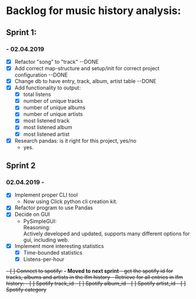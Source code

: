 # Backlog for music history analysis:


## Sprint 1:
### - 02.04.2019
- [x] Refactor "song" to "track" --DONE
- [x] Add correct map-structure and setup/init for correct project configuration --DONE
- [x] Change db to have entry, track, album, artist table --DONE
- [x] Add functionality to output:
    - [x] total listens
    - [x] number of unique tracks
    - [x] number of unique albums
    - [x] number of unique artists
    - [x] most listened track
    - [x] most listened album
    - [x] most listened artist
- [x] Research pandas: is it right for this project, yes/no
    - yes.
    
## Sprint 2
### 02.04.2019 - 
- [x] Implement proper CLI tool
    - Now using Click python cli creation kit.
- [x] Refactor program to use Pandas
- [x] Decide on GUI 
    - PySimpleGUI:<br>
    Reasoning:<br>
    Actively developed and updated, supports many different options for gui, including web.
- [x] Implement more interesting statistics
    - [x] Time-bounded statistics
    - [x] Listens-per-hour
<s>
- [ ] Connect to spotify:</s><b> - Moved to next sprint</b><s>
    - get the spotify id for tracks, albums and artists in the lfm history
    - Retrieve for all entries in lfm history:
        - [ ] Spotify track_id
        - [ ] Spotify album_id
        - [ ] Spotify artist_id
        - [ ] Spotify category
</s> 

